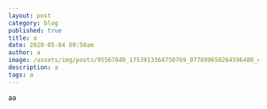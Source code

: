 ```yaml
---
layout: post
category: blog
published: true
title: a
date: 2020-05-04 09:50am
author: a
image: /assets/img/posts/95567840_1753913364750769_977899650264596480_o.jpg
description: a
tags: a
---
```

aa